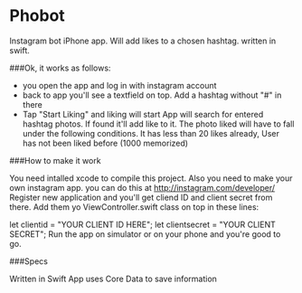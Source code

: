 # Phobot
Instagram bot iPhone app. Will add likes to a chosen hashtag. written in swift.

###Ok, it works as follows:
- you open the app and log in with instagram account
- back to app you'll see a textfield on top. Add a hashtag without "#" in there
- Tap "Start Liking" and liking will start
App will search for entered hashtag photos. If found it'll add like to it. 
The photo liked will have to fall under the following conditions.
It has less than 20 likes already, User has not been liked before (1000 memorized)

###How to make it work

You need intalled xcode to compile this project.
Also you need to make your own instagram app. you can do this at
http://instagram.com/developer/
Register new application and you'll get cliend ID and client secret from there. Add them yo ViewController.swift class on top in these lines:

let clientid = "YOUR CLIENT ID HERE";
let clientsecret = "YOUR CLIENT SECRET";
Run the app on simulator or on your phone and you're good to go.

###Specs

Written in Swift
App uses Core Data to save information

